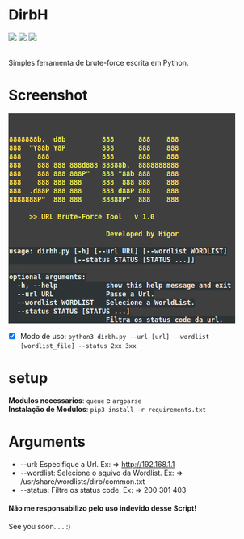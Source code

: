 # DirbH
<img src="https://img.shields.io/badge/-Linux-black?style=for-the-badge&logo=Linux&logoColor=white"> <img src="https://img.shields.io/badge/-Python-black?style=for-the-badge&logo=python&logoColor=white"> <img src="https://img.shields.io/badge/-Terminal-black?style=for-the-badge&logo=GNU%20Bash&logoColor=white">

<br>Simples ferramenta de brute-force escrita em Python.<br>
# Screenshot
![Usage](.screenshot/screenshot.png)

- [x] Modo de uso: ```python3 dirbh.py --url [url] --wordlist [wordlist_file] --status 2xx 3xx ```
# setup
<b>Modulos necessarios</b>: ```queue``` e ```argparse```<br>
<b>Instalação de Modulos</b>: ```pip3 install -r requirements.txt```<br>

# Arguments  
- --url: Especifique a Url. Ex: => http://192.168.1.1
- --wordlist: Selecione o aquivo da Wordlist. Ex: => /usr/share/wordlists/dirb/common.txt
- --status: Filtre os status code. Ex: => 200 301 403

#### Não me responsabilizo pelo uso indevido desse Script!

See you soon..... :)

